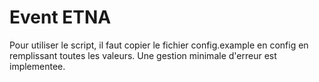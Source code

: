 # Event ETNA

Pour utiliser le script, il faut copier le fichier config.example en config en remplissant toutes les valeurs.
Une gestion minimale d'erreur est implementee.
